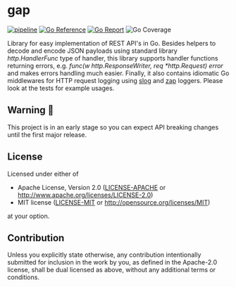 # gap

[![pipeline](https://github.com/acim/gap/actions/workflows/pipeline.yaml/badge.svg)](https://github.com/acim/gap/actions/workflows/pipeline.yaml)
[![Go Reference](https://pkg.go.dev/badge/go.acim.net/gap.svg)](https://pkg.go.dev/go.acim.net/gap)
[![Go Report](https://goreportcard.com/badge/go.acim.net/gap)](https://goreportcard.com/report/go.acim.net/gap)
![Go Coverage](https://img.shields.io/badge/coverage-92.6%25-brightgreen?style=flat&logo=go)

Library for easy implementation of REST API's in Go. Besides helpers to decode and encode JSON payloads using standard library _http.HandlerFunc_ type of handler, this library supports handler functions returning errors, e.g. _func(w http.ResponseWriter, req \*http.Request) error_ and makes errors handling much easier. Finally, it also contains idiomatic Go middlewares for HTTP request logging using [slog](https://pkg.go.dev/golang.org/x/exp/slog) and [zap](https://github.com/uber-go/zap) loggers. Please look at the tests for example usages.

## Warning :construction:

This project is in an early stage so you can expect API breaking changes until the first major release.

## License

Licensed under either of

- Apache License, Version 2.0
  ([LICENSE-APACHE](LICENSE-APACHE) or http://www.apache.org/licenses/LICENSE-2.0)
- MIT license
  ([LICENSE-MIT](LICENSE-MIT) or http://opensource.org/licenses/MIT)

at your option.

## Contribution

Unless you explicitly state otherwise, any contribution intentionally submitted
for inclusion in the work by you, as defined in the Apache-2.0 license, shall be
dual licensed as above, without any additional terms or conditions.
